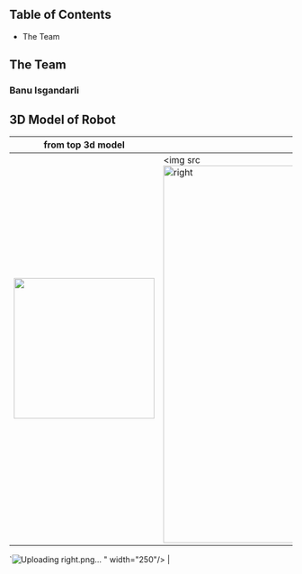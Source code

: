 Table of Contents
-----------------------------------------------------------------------------------------------------------------------------------------------------------------------------------
- The Team


The Team
-----------------------------------------------------------------------------------------------------------------------------------------------------------------------
### Banu Isgandarli

3D Model of Robot
-----------------------------------------------------------------------------------------------------------------------------------------------------------------------

| from top 3d model | from side 3d model |
|------------------|------------------|
| <img src="https://github.com/user-attachments/assets/3022cd89-6f7f-4c03-b50d-51091934c3ac" width="250"/> | <img src<img width="1688" height="671" alt="right" src="https://github.com/user-attachments/assets/42a4a9e2-2a62-4ac1-b08d-6e0914a790e9" />
`![Uploading right.png…]()
" width="250"/> |


